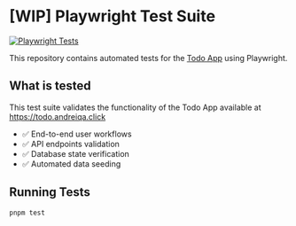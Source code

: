 # [WIP] Playwright Test Suite

[![Playwright Tests](https://github.com/andreirepo/todo-app-playwright/actions/workflows/playwright.yml/badge.svg)](https://github.com/andreirepo/todo-app-playwright/actions/workflows/playwright.yml)

This repository contains automated tests for the [Todo App](https://github.com/andreirepo/todo-app) using Playwright.

## What is tested

This test suite validates the functionality of the Todo App available at https://todo.andreiqa.click

- ✅ End-to-end user workflows
- ✅ API endpoints validation
- ✅ Database state verification
- ✅ Automated data seeding

## Running Tests

```bash
pnpm test
```
